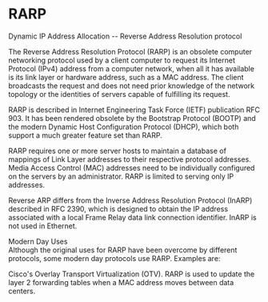 # RARP


Dynamic IP Address Allocation -- Reverse Address Resolution protocol

The Reverse Address Resolution Protocol (RARP) is an obsolete computer
networking protocol used by a client computer to request its Internet
Protocol (IPv4) address from a computer network, when all it has
available is its link layer or hardware address, such as a MAC address.
The client broadcasts the request and does not need prior knowledge of
the network topology or the identities of servers capable of fulfilling
its request.

RARP is described in Internet Engineering Task Force (IETF) publication
RFC 903. It has been rendered obsolete by the Bootstrap Protocol (BOOTP)
and the modern Dynamic Host Configuration Protocol (DHCP), which both
support a much greater feature set than RARP.

RARP requires one or more server hosts to maintain a database of
mappings of Link Layer addresses to their respective protocol addresses.
Media Access Control (MAC) addresses need to be individually configured
on the servers by an administrator. RARP is limited to serving only IP
addresses.

Reverse ARP differs from the Inverse Address Resolution Protocol (InARP)
described in RFC 2390, which is designed to obtain the IP address
associated with a local Frame Relay data link connection identifier.
InARP is not used in Ethernet.

Modern Day Uses\
Although the original uses for RARP have been overcome by different
protocols, some modern day protocols use RARP. Examples are:

Cisco's Overlay Transport Virtualization (OTV). RARP is used to update
the layer 2 forwarding tables when a MAC address moves between data
centers.

